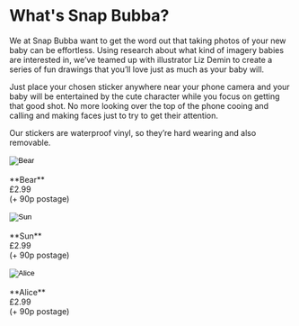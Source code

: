 # What's Snap Bubba?

We at Snap Bubba want to get the word out that taking photos of your new baby can be effortless. Using research about what kind of imagery babies are interested in, we’ve teamed up with illustrator Liz Demin to create a series of fun drawings that you’ll love just as much as your baby will.

Just place your chosen sticker anywhere near your phone camera and your baby will be entertained by the cute character while you focus on getting that good shot. No more looking over the top of the phone cooing and calling and making faces just to try to get their attention.

Our stickers are waterproof vinyl, so they’re hard wearing and also removable.

<div markdown="1" class="products">
<div markdown="1" class="product 3-md-up">
<form markdown="1" action="https://www.paypal.com/cgi-bin/webscr" method="post" target="_top">
<input type="hidden" name="cmd" value="_s-xclick">
<input type="hidden" name="hosted_button_id" value="5RWF27S8WC8BW">
<input type="image" src="/assets/img/products/bear-shadow.png" border="0" name="submit" class="product-img add-to-cart bear-add-to-cart" alt="Bear">
<img alt="" border="0" src="https://www.paypalobjects.com/en_GB/i/scr/pixel.gif" width="1" height="1">
<div markdown="1" class="product-text">
<br>**Bear**<br>
£2.99<br>
<span class="smaller">(+ 90p postage)</span>
</div>
</form>
</div>
<div markdown="1" class="product 3-md-up">
<form markdown="1" action="https://www.paypal.com/cgi-bin/webscr" method="post" target="_top">
<input type="hidden" name="cmd" value="_s-xclick">
<input type="hidden" name="hosted_button_id" value="5YP8MU5TQRBRW">
<input type="image" src="/assets/img/products/sun-shadow.png" border="0" name="submit" class="product-img add-to-cart sun-add-to-cart" alt="Sun">
<img alt="" border="0" src="https://www.paypalobjects.com/en_GB/i/scr/pixel.gif" width="1" height="1">
<div markdown="1" class="product-text">
<br>**Sun**<br>
£2.99<br>
<span class="smaller">(+ 90p postage)</span>
</div>
</form>
</div>
<div markdown="1" class="product 3-md-up">
<form markdown="1" action="https://www.paypal.com/cgi-bin/webscr" method="post" target="_top">
<input type="hidden" name="cmd" value="_s-xclick">
<input type="hidden" name="hosted_button_id" value="8B5CV6P6KYG6C">
<input type="image" src="/assets/img/products/alice-shadow.png" border="0" name="submit" class="product-img add-to-cart alice-add-to-cart" alt="Alice">
<img alt="" border="0" src="https://www.paypalobjects.com/en_GB/i/scr/pixel.gif" width="1" height="1">
<div markdown="1" class="product-text">
<br>**Alice**<br>
£2.99<br>
<span class="smaller">(+ 90p postage)</span>
</div>
</form>
</div>
</div>